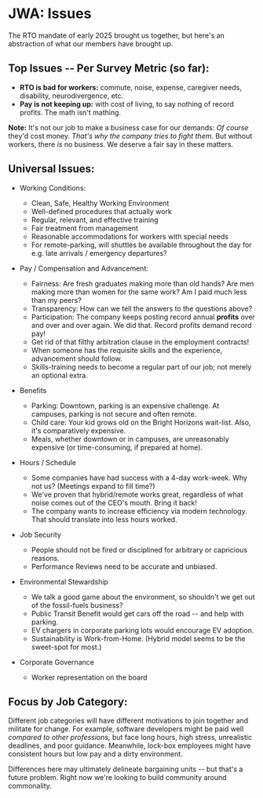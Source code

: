 # JWA: Issues 

The RTO mandate of early 2025 brought us together, but here's an abstraction of what our members have brought up.

## Top Issues -- Per Survey Metric (so far):

* **RTO is bad for workers:** commute, noise, expense, caregiver needs, disability, neurodivergence, etc.
* **Pay is not keeping up:** with cost of living, to say nothing of record profits. The math isn't mathing.

**Note:** It's not our job to make a business case for our demands: *Of course* they'd cost money. *That's why the company tries to fight them.* But without workers, there *is* no business. We deserve a fair say in these matters.

## Universal Issues:

* Working Conditions:
	* Clean, Safe, Healthy Working Environment
	* Well-defined procedures that actually work
	* Regular, relevant, and effective training
	* Fair treatment from management
	* Reasonable accommodations for workers with special needs
	* For remote-parking, will shuttles be available throughout the day for e.g. late arrivals / emergency departures?

* Pay / Compensation and Advancement:
	* Fairness: Are fresh graduates making more than old hands? Are men making more than women for the same work? Am I paid much less than my peers?
	* Transparency: How can we tell the answers to the questions above?
	* Participation: The company keeps posting record annual **profits** over and over and over again. We did that. Record profits demand record pay!
	* Get rid of that filthy arbitration clause in the employment contracts!
	* When someone has the requisite skills and the experience, advancement should follow.
	* Skills-training needs to become a regular part of our job; not merely an optional extra.

* Benefits
	* Parking: Downtown, parking is an expensive challenge. At campuses, parking is not secure and often remote.
	* Child care: Your kid grows old on the Bright Horizons wait-list. Also, it's comparatively expensive.
	* Meals, whether downtown or in campuses, are unreasonably expensive (or time-consuming, if prepared at home).

* Hours / Schedule
	* Some companies have had success with a 4-day work-week. Why not us? (Meetings expand to fill time?)
	* We've proven that hybrid/remote works great, regardless of what noise comes out of the CEO's mouth. Bring it back!
	* The company wants to increase efficiency via modern technology. That should translate into less hours worked.

* Job Security
	* People should not be fired or disciplined for arbitrary or capricious reasons.
	* Performance Reviews need to be accurate and unbiased.

* Environmental Stewardship
	* We talk a good game about the environment, so shouldn't we get out of the fossil-fuels business?
	* Public Transit Benefit would get cars off the road -- and help with parking.
	* EV chargers in corporate parking lots would encourage EV adoption.
	* Sustainability is Work-from-Home. (Hybrid model seems to be the sweet-spot for most.)

* Corporate Governance
	* Worker representation on the board

## Focus by Job Category:

Different job categories will have different motivations to join together and militate for change.
For example, software developers might be paid well *compared to other professions,*
but face long hours, high stress, unrealistic deadlines, and poor guidance.
Meanwhile, lock-box employees might have consistent hours but low pay and a dirty environment.

Differences here may ultimately delineate bargaining units -- but that's a future problem.
Right now we're looking to build community around commonality.
